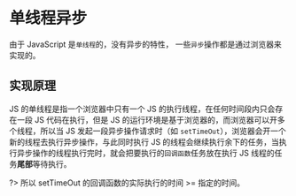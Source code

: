 # 单线程异步

由于 JavaScript 是`单线程`的，没有异步的特性， 一些`异步`操作都是通过浏览器来实现的。

## 实现原理

JS 的单线程是指一个浏览器中只有一个 JS 的执行线程，在任何时间段内只会存在一段 JS 代码在执行，但是 JS 的运行环境是基于浏览器的，而浏览器可以开多个线程，所以当 JS 发起一段异步操作请求时（如 `setTimeOut`），浏览器会开一个新的线程去执行异步操作，与此同时执行 JS 的线程会继续执行余下的任务，当执行异步操作的线程执行完时，就会把要执行的`回调函数`任务放在执行 JS 线程的任务**尾部**等待执行。

?> 所以 setTimeOut 的回调函数的实际执行的时间 >= 指定的时间。